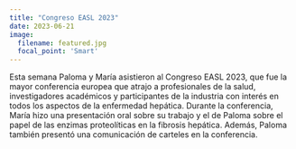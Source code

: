 ```yaml
---
title: "Congreso EASL 2023"
date: 2023-06-21
image:
  filename: featured.jpg
  focal_point: 'Smart'
---
```


Esta semana Paloma y María asistieron al Congreso EASL 2023, que fue la mayor conferencia europea que atrajo a profesionales de la salud, investigadores académicos y participantes de la industria con interés en todos los aspectos de la enfermedad hepática. Durante la conferencia, María hizo una presentación oral sobre su trabajo y el de Paloma sobre el papel de las enzimas proteolíticas en la fibrosis hepática. Además, Paloma también presentó una comunicación de carteles en la conferencia.